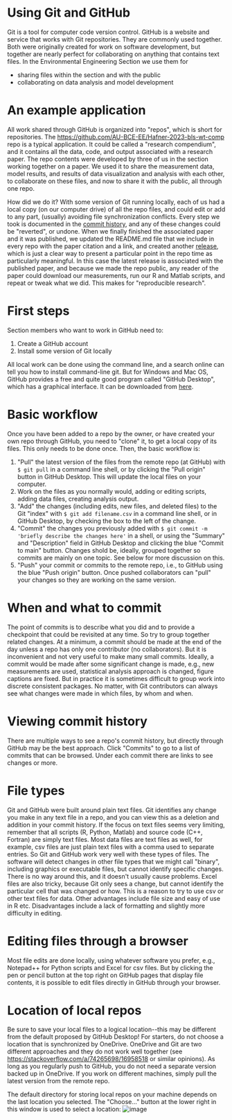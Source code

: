 # Using Git and GitHub
Git is a tool for computer code version control.
GitHub is a website and service that works with Git repositories.
They are commonly used together.
Both were originally created for work on software development, but together are nearly perfect for collaborating on anything that contains text files.
In the Environmental Engineering Section we use them for

* sharing files within the section and with the public
* collaborating on data analysis and model development

# An example application
All work shared through GitHub is organized into "repos", which is short for repositories.
The <https://github.com/AU-BCE-EE/Hafner-2023-bls-wt-comp> repo is a typical application.
It could be called a "research compendium", and it contains all the data, code, and output associated with a research paper.
The repo contents were developed by three of us in the section working together on a paper.
We used it to share the measurement data, model results, and results of data visualization and analysis with each other, to collaborate on these files, and now to share it with the public, all through one repo.

How did we do it?
With some version of Git running locally, each of us had a local copy (on our computer drive) of all the repo files, and could edit or add to any part, (usually) avoiding file synchronization conflicts.
Every step we took is documented in the [commit history](https://github.com/AU-BCE-EE/Hafner-2023-bls-wt-comp/commits/main/), and any of these changes could be "reverted", or undone.
When we finally finished the associated paper and it was published, we updated the README.md file that we include in every repo with the paper citation and a link, and created another [release](https://github.com/AU-BCE-EE/Hafner-2023-bls-wt-comp/releases), which is just a clear way to present a particular point in the repo time as particularly meaningful.
In this case the latest release is associated with the published paper, and because we made the repo public, any reader of the paper could download our measurements, run our R and Matlab scripts, and repeat or tweak what we did.
This makes for "reproducible research".

# First steps
Section members who want to work in GitHub need to:

1. Create a GitHub account
2. Install some version of Git locally

All local work can be done using the command line, and a search online can tell you how to install command-line git.
But for Windows and Mac OS, GitHub provides a free and quite good program called "GitHub Desktop", which has a graphical interface.
It can be downloaded from [here](https://desktop.github.com/).

# Basic workflow
Once you have been added to a repo by the owner, or have created your own repo through GitHub, you need to "clone" it, to get a local copy of its files.
This only needs to be done once.
Then, the basic workflow is:

1. "Pull" the latest version of the files from the remote repo (at GitHub) with `$ git pull` in a command line shell, or by clicking the "Pull origin" button in GitHub Desktop. This will update the local files on your computer.
2. Work on the files as you normally would, adding or editing scripts, adding data files, creating analysis output.
3. "Add" the changes (including edits, new files, and deleted files) to the Git "index" with `$ git add filename.csv` in a command line shell, or in GitHub Desktop, by checking the box to the left of the change. 
4. "Commit" the changes you previously added with `$ git commit -m 'briefly describe the changes here'` in a shell, or using the "Summary" and "Description" field in GitHub Desktop and clicking the blue "Commit to main" button. Changes shold be, ideally, grouped together so commits are mainly on one topic. See below for more discussion on this.
5. "Push" your commit or commits to the remote repo, i.e., to GitHub using the blue "Push origin" button. Once pushed collaborators can "pull" your changes so they are working on the same version.

# When and what to commit
The point of commits is to describe what you did and to provide a checkpoint that could be revisited at any time.
So try to group together related changes.
At a minimum, a commit should be made at the end of the day unless a repo has only one contributor (no collaborators).
But it is inconvenient and not very useful to make many small commits.
Ideally, a commit would be made after some significant change is made, e.g., new measurements are used, statistical analysis approach is changed, figure captions are fixed.
But in practice it is sometimes difficult to group work into discrete consistent packages.
No matter, with Git contributors can always see what changes were made in which files, by whom and when.

# Viewing commit history
There are multiple ways to see a repo's commit history, but directly through GitHub may be the best approach.
Click "Commits" to go to a list of commits that can be browsed.
Under each commit there are links to see changes or more.

# File types
Git and GitHub were built around plain text files.
Git identifies any change you make in any text file in a repo, and you can view this as a deletion and addition in your commit history.
If the focus on text files seems very limiting, remember that all scripts (R, Python, Matlab) and source code (C++, Fortran) are simply text files.
Most data files are text files as well, for example, csv files are just plain text files with a comma used to separate entries.
So Git and GitHub work very well with these types of files.
The software will detect changes in other file types that we might call "binary", including graphics or executable files, but cannot identify specific changes.
There is no way around this, and it doesn't usually cause problems.
Excel files are also tricky, because Git only sees a change, but cannot identify the particular cell that was changed or how.
This is a reason to try to use csv or other text files for data.
Other advantages include file size and easy of use in R etc.
Disadvantages include a lack of formatting and slightly more difficulty in editing.

# Editing files through a browser
Most file edits are done locally, using whatever software you prefer, e.g., Notepad++ for Python scripts and Excel for csv files.
But by clicking the pen or pencil button at the top right on GitHub pages that display file contents, it is possible to edit files directly in GitHub through your browser.

# Location of local repos
Be sure to save your local files to a logical location--this may be different from the default proposed by GitHub Desktop! For starters, do not choose a location that is synchronized by OneDrive.
OneDrive and Git are two different approaches and they do not work well together (see <https://stackoverflow.com/a/74265698/16958518> or similar opinions).
As long as you regularly push to GitHub, you do not need a separate version backed up in OneDrive.
If you work on different machines, simply pull the latest version from the remote repo.

The default directory for storing local repos on your machine depends on the last location you selected.
The "Choose..." button at the lower right in this window is used to select a location:
![image](https://github.com/user-attachments/assets/127972ff-fd1c-4f47-b535-bb8a2db82209)

